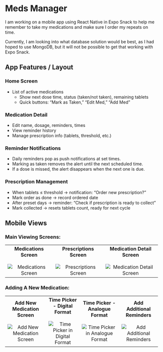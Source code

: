 # Meds Manager

I am working on a mobile app using React Native in Expo Snack to help me remember to take my medications and make sure I order my repeats on time.

Currently, I am looking into what database solution would be best, as I had hoped to use MongoDB, but it will not be possible to get that working with Expo Snack.

## App Features / Layout

### Home Screen

- List of active medications
    - Show next dose time, status (taken/not taken), remaining tablets
    - Quick buttons: “Mark as Taken,” “Edit Med,” “Add Med”

### Medication Detail

- Edit name, dosage, reminders, times
- View reminder history
- Manage prescription info (tablets, threshold, etc.)

### Reminder Notifications

- Daily reminders pop as push notifications at set times.
- Marking as taken removes the alert until the next scheduled time.
- If a dose is missed, the alert disappears when the next one is due.

### Prescription Management

- When tablets ≤ threshold → notification: “Order new prescription?”
- Mark order as done → record ordered date
- After preset days → reminder: “Check if prescription is ready to collect”
- Mark collected → resets tablets count, ready for next cycle

## Mobile Views

### Main Viewing Screens:

<table>
    <tr>
        <td align="center">
            <b>Medications Screen</b>
            <br><br>
            <img alt="Medications Screen" src="https://github.com/user-attachments/assets/a1f90ce2-e78c-4a3f-ba32-c75aada7ad2c" />
        </td>
        <td align="center">
            <b>Prescriptions Screen</b>
            <br><br>
            <img alt="Prescriptions Screen" src="https://github.com/user-attachments/assets/8e9f4b33-0e42-4350-9888-1707ae29453e" />
        </td>
        <td align="center">
            <b>Medication Detail Screen</b>
            <br><br>
            <img alt="Medication Detail Screen" src="https://github.com/user-attachments/assets/e12de58e-e99b-4a1d-bdaf-dda241100657" />
        </td>
    </tr>
</table>

### Adding A New Medication:

<table>
    <tr>
        <td align="center">
            <b>Add New Medication Screen</b>
            <br><br>
            <img alt="Add New Medication Screen" src="https://github.com/user-attachments/assets/62801d28-8659-4712-8aee-985162c57ef1" />
        </td>
        <td align="center">
            <b>Time Picker - Digital Format</b>
            <br><br>
            <img alt="Time Picker in Digital Format" src="https://github.com/user-attachments/assets/c0bc7ca5-95a2-4324-965a-e7d139d7705c" />
        </td>
        <td align="center">
            <b>Time Picker - Analogue Format</b>
            <br><br>
            <img alt="Time Picker in Analogue Format" src="https://github.com/user-attachments/assets/b842f238-fb82-422f-a623-85c4cdc50961" />
        </td>
        <td align="center">
            <b>Add Additional Reminders</b>
            <br><br>
            <img alt="Add Additional Reminders" src="https://github.com/user-attachments/assets/48d7de63-b073-444f-8b04-1184d014184e" />
        </td>
    </tr>
</table>





